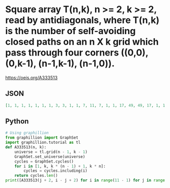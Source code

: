 # Square array T\(n,k\), n \>\= 2, k \>\= 2, read by antidiagonals, where T\(n,k\) is the number of self\-avoiding closed paths on an n X k grid which pass through four corners \(\(0,0\), \(0,k\-1\), \(n\-1,k\-1\), \(n\-1,0\)\)\.
https://oeis.org/A333513
## JSON
```JSON
[1, 1, 1, 1, 1, 1, 1, 3, 3, 1, 1, 7, 11, 7, 1, 1, 17, 49, 49, 17, 1, 1, 41, 229, 373, 229, 41, 1, 1, 99, 1081, 3105, 3105, 1081, 99, 1, 1, 239, 5123, 26515, 44930, 26515, 5123, 239, 1, 1, 577, 24323, 227441, 674292, 674292, 227441, 24323, 577, 1]
```
## Python
```Python
# Using graphillion
from graphillion import GraphSet
import graphillion.tutorial as tl
def A333513(n, k):
    universe = tl.grid(n - 1, k - 1)
    GraphSet.set_universe(universe)
    cycles = GraphSet.cycles()
    for i in [1, k, k * (n - 1) + 1, k * n]:
        cycles = cycles.including(i)
    return cycles.len()
print([A333513(j + 2, i - j + 2) for i in range(11 - 1) for j in range(i + 1)])
```
